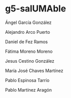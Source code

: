 # g5-salUMAble

Ángel García González

Alejandro Arco Puerto

Daniel de Fez Ramos

Fátima Moreno Moreno

Jesus Cestino González

María José Chaves Martínez

Pablo Espinosa Tarrío

Pablo Martínez Aragón




